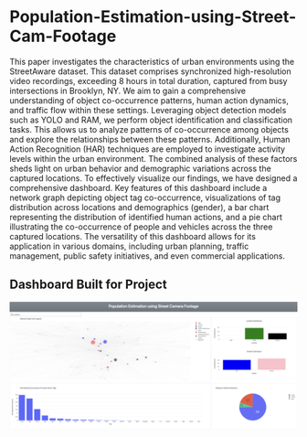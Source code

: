 # Population-Estimation-using-Street-Cam-Footage

This paper investigates the characteristics of urban environments using the StreetAware dataset. This dataset comprises synchronized high-resolution video recordings, exceeding 8 hours in total duration, captured from busy intersections in Brooklyn, NY. We aim to gain a comprehensive understanding of object co-occurrence patterns, human action dynamics, and traffic flow within these settings. Leveraging object detection models such as YOLO and RAM, we perform object identification and classification tasks. This allows us to analyze patterns of co-occurrence among objects and explore the relationships between these patterns. Additionally, Human Action Recognition (HAR) techniques are employed to investigate activity levels within the urban environment. The combined analysis of these factors sheds light on urban behavior and demographic variations across the captured locations. To effectively visualize our findings, we have designed a comprehensive dashboard. Key features of this dashboard include a network graph depicting object tag co-occurrence, visualizations of tag distribution across locations and demographics (gender), a bar chart representing the distribution of identified human actions, and a pie chart illustrating the co-occurrence of people and vehicles across the three captured locations. The versatility of this dashboard allows for its application in various domains, including urban planning, traffic management, public safety initiatives, and even commercial applications.

## Dashboard Built for Project
![screenshot](dashboard.png)

